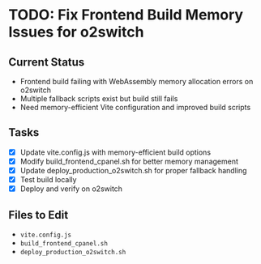 # TODO: Fix Frontend Build Memory Issues for o2switch

## Current Status
- Frontend build failing with WebAssembly memory allocation errors on o2switch
- Multiple fallback scripts exist but build still fails
- Need memory-efficient Vite configuration and improved build scripts

## Tasks
- [x] Update vite.config.js with memory-efficient build options
- [x] Modify build_frontend_cpanel.sh for better memory management
- [x] Update deploy_production_o2switch.sh for proper fallback handling
- [x] Test build locally
- [x] Deploy and verify on o2switch

## Files to Edit
- `vite.config.js`
- `build_frontend_cpanel.sh`
- `deploy_production_o2switch.sh`
